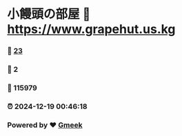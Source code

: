 # 小饅頭の部屋 :link: https://www.grapehut.us.kg 
### :page_facing_up: [23](https://www.grapehut.us.kg/tag.html) 
### :speech_balloon: 2 
### :hibiscus: 115979 
### :alarm_clock: 2024-12-19 00:46:18 
### Powered by :heart: [Gmeek](https://github.com/Meekdai/Gmeek)
